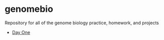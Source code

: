 # genomebio
Repository for all of the genome biology practice, homework, and projects

* [Day One](aug29.html)
